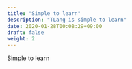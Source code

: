 ```yaml
---
title: "Simple to learn"
description: "TLang is simple to learn"
date: 2020-01-28T00:08:29+09:00
draft: false
weight: 2
---
```


Simple to learn